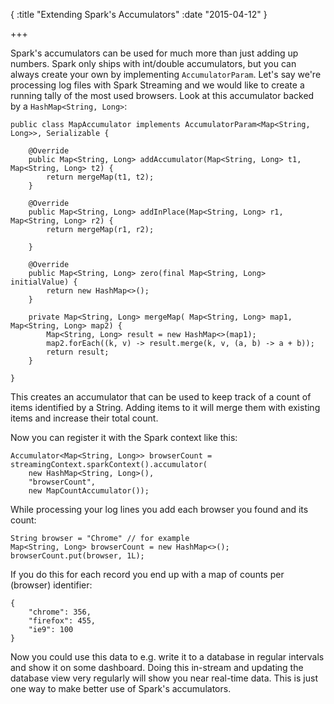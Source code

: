 {
:title "Extending Spark's Accumulators"
:date "2015-04-12"
}

+++

Spark's accumulators can be used for much more than just adding up numbers. Spark only ships with int/double accumulators, but you can always create your own by implementing `AccumulatorParam`.
Let's say we're processing log files with Spark Streaming and we would like to create a running tally of the most used browsers. Look at this accumulator backed by a `HashMap<String, Long>`:

```language-java
public class MapAccumulator implements AccumulatorParam<Map<String, Long>>, Serializable {

    @Override
    public Map<String, Long> addAccumulator(Map<String, Long> t1, Map<String, Long> t2) {
        return mergeMap(t1, t2);
    }

    @Override
    public Map<String, Long> addInPlace(Map<String, Long> r1, Map<String, Long> r2) {
        return mergeMap(r1, r2);

    }

    @Override
    public Map<String, Long> zero(final Map<String, Long> initialValue) {
        return new HashMap<>();
    }

    private Map<String, Long> mergeMap( Map<String, Long> map1, Map<String, Long> map2) {
        Map<String, Long> result = new HashMap<>(map1);
        map2.forEach((k, v) -> result.merge(k, v, (a, b) -> a + b));
        return result;
    }

}
```

This creates an accumulator that can be used to keep track of a count of items identified by a String. Adding items to it will merge them with existing items and increase their total count.

Now you can register it with the Spark context like this:

```language-java
Accumulator<Map<String, Long>> browserCount = streamingContext.sparkContext().accumulator(
    new HashMap<String, Long>(),
    "browserCount",
    new MapCountAccumulator());
```

While processing your log lines you add each browser you found and its count:

```language-java
String browser = "Chrome" // for example
Map<String, Long> browserCount = new HashMap<>();
browserCount.put(browser, 1L);
```

If you do this for each record you end up with a map of counts per (browser) identifier:

```
{
    "chrome": 356,
    "firefox": 455,
    "ie9": 100
}
```

Now you could use this data to e.g. write it to a database in regular intervals and show it on some dashboard. Doing this in-stream and updating the database view very regularly will show you near real-time data.
This is just one way to make better use of Spark's accumulators.